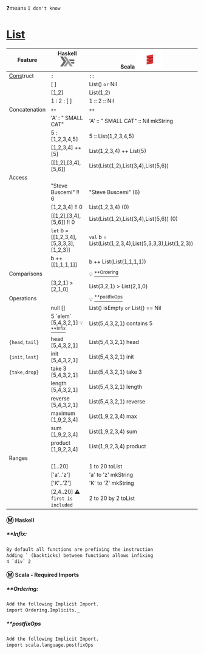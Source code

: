 ❓means `I don't know`

# [List](https://en.wikipedia.org/wiki/List_(abstract_data_type))

| Feature         | Haskell <sup><img src="../images/602px-Haskell-Logo.svg.png" width=37 height=26><img></sup>                               | Scala <img src="../images/Scala_logo.png" width=72px height=50px><img>                                                 |
|-----------------|-----------------------------------------|-------------------------------------------------------|
|  [Cons]()truct  | `:`                                     | `::`                                                  |
|                 | [ ]                                     | List() `or` Nil                                       |
|                 | [1,2]                                   | List(1,2)                                             |
|                 | 1 : 2 : [ ]                             | 1 :: 2 :: Nil                                         |
| Concatenation   |  `++`                                   | `++`                                                  |
|                 | 'A' : " SMALL CAT"                      | 'A' :: " SMALL CAT" :: Nil  mkString                  |
|                 | 5 : [1,2,3,4,5]                         | 5 :: List(1,2,3,4,5)                                  | 
|                 | [1,2,3,4] ++ [5]                        | List(1,2,3,4) ++ List(5)                              | 
|                 | [[1,2],[3,4],[5,6]]                     | List(List(1,2),List(3,4),List(5,6))                   |
| Access          |                                         |                                                       |
|                 | "Steve Buscemi" !! 6                    | "Steve Buscemi" (6)                                   |
|                 | [1,2,3,4] !! 0                          | List(1,2,3,4) (0)                                     | 
|                 | [[1,2],[3,4],[5,6]] !! 0                | List(List(1,2),List(3,4),List(5,6)) (0)               |
|                 | `let` b = [[1,2,3,4],[5,3,3,3],[1,2,3]] | `val` b = List(List(1,2,3,4),List(5,3,3,3),List(1,2,3)) |
|                 | b ++ [[1,1,1,1]]                        | b ++ List(List(1,1,1,1))                              | 
| Comparisons     |                                         | :bulb: [<sup>**Ordering</sup>](#Ordering)             |
|                 | [3,2,1] > [2,1,0]                       | List(3,2,1) > List(2,1,0)                             | 
| Operations      |                                         | :bulb: [<sup>**postfixOps</sup>](#postfixOps)         |
|                 | null []                                 | List() isEmpty `or` List() == Nil                     |
|                 | 5 \`elem\` [5,4,3,2,1] :bulb: [<sup>**Infix</sup>](#Infix) | List(5,4,3,2,1) contains 5         |
| `{head,tail}`   | head [5,4,3,2,1]                        | List(5,4,3,2,1) head                                  |
| `{init,last}`   | init [5,4,3,2,1]                        | List(5,4,3,2,1) init                                  |
| `{take,drop}`   | take 3 [5,4,3,2,1]                      | List(5,4,3,2,1) take 3                                |
|                 | length [5,4,3,2,1]                      | List(5,4,3,2,1) length                                |
|                 | reverse [5,4,3,2,1]                     | List(5,4,3,2,1) reverse                               |
|                 | maximum [1,9,2,3,4]                     | List(1,9,2,3,4) max                                   |
|                 | sum [1,9,2,3,4]                         | List(1,9,2,3,4) sum                                   |
|                 | product [1,9,2,3,4]                     | List(1,9,2,3,4) product                               |
| Ranges          |                                         |                                                       |
|                 | [1..20]                                 | 1 to 20 toList                                        |
|                 | ['a'..'z']                              | 'a' to 'z' mkString                                   |
|                 | ['K'..'Z']                              | 'K' to 'Z' mkString                                   |
|                 | [2,4..20]  :warning: `first is included`| 2 to 20 by 2 toList                                   |


#### :m: Haskell 

##### **Infix: 
    By default all functions are prefixing the instruction
    Adding ` (backticks) between functions allows infixing
    4 `div` 2

#### :m: Scala - Required Imports

##### **Ordering: 
    Add the following Implicit Import.
    import Ordering.Implicits._
    
##### **postfixOps
    Add the following Implicit Import.
    import scala.language.postfixOps

